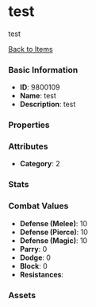 # test

test

[Back to Items](../items.md)

### Basic Information

- **ID**: 9800109
- **Name**: test
- **Description**: test

### Properties


### Attributes

- **Category**: 2

### Stats


### Combat Values

- **Defense (Melee)**: 10
- **Defense (Pierce)**: 10
- **Defense (Magic)**: 10
- **Parry**: 0
- **Dodge**: 0
- **Block**: 0
- **Resistances**: 

### Assets


